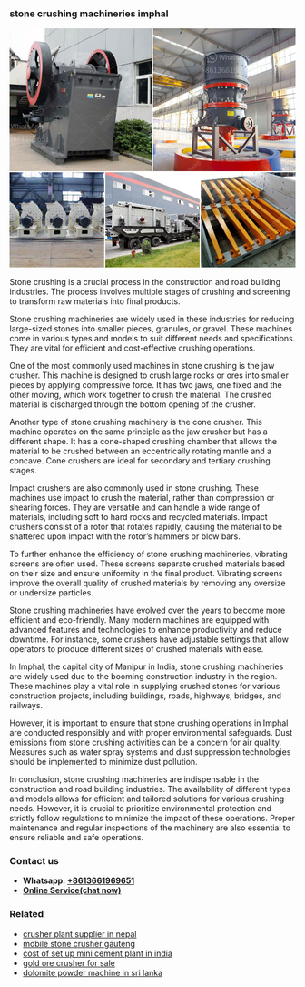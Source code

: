 <h3>stone crushing machineries imphal</h3><img src='1708587436.jpg' alt=''><p>Stone crushing is a crucial process in the construction and road building industries. The process involves multiple stages of crushing and screening to transform raw materials into final products.</p><p>Stone crushing machineries are widely used in these industries for reducing large-sized stones into smaller pieces, granules, or gravel. These machines come in various types and models to suit different needs and specifications. They are vital for efficient and cost-effective crushing operations.</p><p>One of the most commonly used machines in stone crushing is the jaw crusher. This machine is designed to crush large rocks or ores into smaller pieces by applying compressive force. It has two jaws, one fixed and the other moving, which work together to crush the material. The crushed material is discharged through the bottom opening of the crusher.</p><p>Another type of stone crushing machinery is the cone crusher. This machine operates on the same principle as the jaw crusher but has a different shape. It has a cone-shaped crushing chamber that allows the material to be crushed between an eccentrically rotating mantle and a concave. Cone crushers are ideal for secondary and tertiary crushing stages.</p><p>Impact crushers are also commonly used in stone crushing. These machines use impact to crush the material, rather than compression or shearing forces. They are versatile and can handle a wide range of materials, including soft to hard rocks and recycled materials. Impact crushers consist of a rotor that rotates rapidly, causing the material to be shattered upon impact with the rotor’s hammers or blow bars.</p><p>To further enhance the efficiency of stone crushing machineries, vibrating screens are often used. These screens separate crushed materials based on their size and ensure uniformity in the final product. Vibrating screens improve the overall quality of crushed materials by removing any oversize or undersize particles.</p><p>Stone crushing machineries have evolved over the years to become more efficient and eco-friendly. Many modern machines are equipped with advanced features and technologies to enhance productivity and reduce downtime. For instance, some crushers have adjustable settings that allow operators to produce different sizes of crushed materials with ease.</p><p>In Imphal, the capital city of Manipur in India, stone crushing machineries are widely used due to the booming construction industry in the region. These machines play a vital role in supplying crushed stones for various construction projects, including buildings, roads, highways, bridges, and railways.</p><p>However, it is important to ensure that stone crushing operations in Imphal are conducted responsibly and with proper environmental safeguards. Dust emissions from stone crushing activities can be a concern for air quality. Measures such as water spray systems and dust suppression technologies should be implemented to minimize dust pollution.</p><p>In conclusion, stone crushing machineries are indispensable in the construction and road building industries. The availability of different types and models allows for efficient and tailored solutions for various crushing needs. However, it is crucial to prioritize environmental protection and strictly follow regulations to minimize the impact of these operations. Proper maintenance and regular inspections of the machinery are also essential to ensure reliable and safe operations.</p><h3>Contact us</h3><ul><li><strong>Whatsapp:&nbsp;<a href="https://wa.me/8613661969651">+8613661969651</a></strong></li><li><a href="https://swt.shibang-china.com/?git&amp;zhl&amp;stone crushing machineries imphal"><strong>Online Service(chat now)</strong></a></li></ul><h3>Related</h3><ul><li><a href='crusher plant supplier in nepal.md'>crusher plant supplier in nepal</a></li><li><a href='mobile stone crusher gauteng.md'>mobile stone crusher gauteng</a></li><li><a href='cost of set up mini cement plant in india.md'>cost of set up mini cement plant in india</a></li><li><a href='gold ore crusher for sale.md'>gold ore crusher for sale</a></li><li><a href='dolomite powder machine in sri lanka.md'>dolomite powder machine in sri lanka</a></li></ul>
